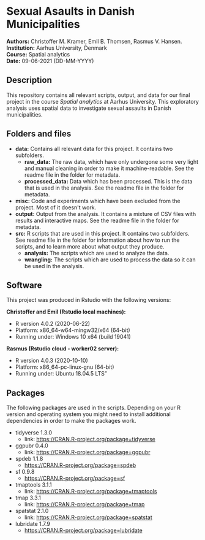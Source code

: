 # Sexual Asaults in Danish Municipalities
**Authors:** Christoffer M. Kramer, Emil B. Thomsen, Rasmus V. Hansen.  
**Institution:** Aarhus University, Denmark  
**Course:** Spatial analytics  
**Date:** 09-06-2021 (DD-MM-YYYY)  

## Description
This repository contains all relevant scripts, output, and data for our final project in the course _Spatial analytics_ at Aarhus University. This exploratory analysis uses spatial data to investigate sexual assaults in Danish municipalities.  
## Folders and files
- **data:** Contains all relevant data for this project. It contains two subfolders.  
  - **raw_data:** The raw data, which have only undergone some very light and manual cleaning in order to make it machine-readable. See the readme file in the folder for metadata. 
  - **processed_data:** Data which has been processed. This is the data that is used in the analysis. See the readme file in the folder for metadata. 
- **misc:** Code and experiments which have been excluded from the project. Most of it doesn't work.  
- **output:** Output from the analysis. It contains a mixture of CSV files with results and interactive maps. See the readme file in the folder for metadata.   
- **src:** R scripts that are used in this project. It contains two subfolders. See readme file in the folder for information about how to run the scripts, and to learn more about what output they produce.   
  - **analysis:** The scripts which are used to analyze the data.
  - **wrangling:** The scripts which are used to process the data so it can be used in the analysis.  

## Software
This project was produced in Rstudio with the following versions:  

**Christoffer and Emil (Rstudio local machines):**
- R version 4.0.2 (2020-06-22) 
- Platform: x86_64-w64-mingw32/x64 (64-bit) 
- Running under: Windows 10 x64 (build 19041)  

**Rasmus (Rstudio cloud - worker02 server):** 
- R version 4.0.3 (2020-10-10)
- Platform: x86_64-pc-linux-gnu (64-bit) 
- Running under: Ubuntu 18.04.5 LTS”  

## Packages
The following packages are used in the scripts. Depending on your R version and operating system you might need to install additional dependencies in order to make the packages work.  
- tidyverse 1.3.0 
  - link: https://CRAN.R-project.org/package=tidyverse 
- ggpubr 0.4.0  
  - link: https://CRAN.R-project.org/package=ggpubr
- spdeb 1.1.8  
  - https://CRAN.R-project.org/package=spdeb
- sf 0.9.8  
  - https://CRAN.R-project.org/package=sf
- tmaptools 3.1.1  
   - link: https://CRAN.R-project.org/package=tmaptools
- tmap 3.3.1  
  - link: https://CRAN.R-project.org/package=tmap 
- spatstat 2.1.0
  - link: https://CRAN.R-project.org/package=spatstat
- lubridate 1.7.9
  - https://CRAN.R-project.org/package=lubridate

